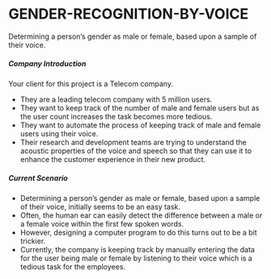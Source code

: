 # GENDER-RECOGNITION-BY-VOICE
Determining a person’s gender as male or female, based upon a sample of their voice.


##### **Company Introduction**

Your client for this project is a Telecom company.

-   They are a leading telecom company with 5 million users.
-   They want to keep track of the number of male and female users but as the user count increases the task becomes more tedious.
-   They want to automate the process of keeping track of male and female users using their voice.
-   Their research and development teams are trying to understand the acoustic properties of the voice and speech so that they can use it to enhance the customer experience in their new product.

  

##### **Current Scenario**

-   Determining a person’s gender as male or female, based upon a sample of their voice, initially seems to be an easy task.
-   Often, the human ear can easily detect the difference between a male or a female voice within the first few spoken words.
-   However, designing a computer program to do this turns out to be a bit trickier.
-   Currently, the company is keeping track by manually entering the data for the user being male or female by listening to their voice which is a tedious task for the employees.
